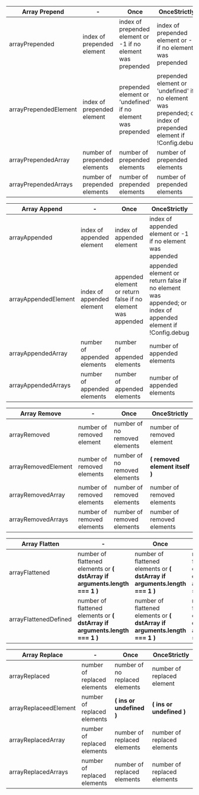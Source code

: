| **Array Prepend**          | -                            | Once                | OnceStrictly               |
|----------------------------|------------------------------|---------------------|----------------------------|
| arrayPrepended             | index of prepended element   | index of prepended element or -1 if no element was prepended | index of prepended element or -1 if no element was prepended |
| arrayPrependedElement      | index of prepended element   | prepended element or 'undefined' if no element was prepended | prepended element or 'undefined' if no element was prepended; or index of prepended element if !Config.debug |
| arrayPrependedArray        | number of prepended elements | number of prepended elements | number of prepended elements |
| arrayPrependedArrays       | number of prepended elements | number of prepended elements | number of prepended elements |

| **Array Append**          | -                         | Once                      | OnceStrictly               |
|---------------------------|---------------------------|---------------------------|----------------------------|
| arrayAppended             | index of appended element | index of appended element | index of appended element or -1 if no element was appended |
| arrayAppendedElement      | index of appended element | appended element or return false if no element was appended | appended element or return false if no element was appended; or index of appended element if !Config.debug |
| arrayAppendedArray        | number of appended elements | number of appended elements | number of appended elements |
| arrayAppendedArrays       | number of appended elements | number of appended elements | number of appended elements |

| **Array Remove**          | -                          | Once                          | OnceStrictly               |
|---------------------------|----------------------------|-------------------------------|----------------------------|
| arrayRemoved              | number of removed element  | number of no removed elements | number of removed element  |
| arrayRemovedElement       | number of removed elements | number of no removed elements | __( removed element itself )__  |
| arrayRemovedArray         | number of removed elements | number of removed elements    | number of removed elements |
| arrayRemovedArrays        | number of removed elements | number of removed elements    | number of removed elements |

| **Array Flatten**          | -                          | Once                | OnceStrictly               |
|----------------------------|----------------------------|---------------------|----------------------------|
| arrayFlattened             | number of flattened elements or __( dstArray if arguments.length === 1 )__ | number of flattened elements or __( dstArray if arguments.length === 1 )__ | number of flattened elements or __( dstArray if arguments.length === 1 )__ |
| arrayFlattenedDefined      | number of flattened elements or __( dstArray if arguments.length === 1 )__ | number of flattened elements or __( dstArray if arguments.length === 1 )__ | number of flattened elements or __( dstArray if arguments.length === 1 )__ |

|  Array Replace             | -                           | Once                           | OnceStrictly                |
|----------------------------|-----------------------------|--------------------------------|-----------------------------|
| arrayReplaced              | number of replaced elements | number of no replaced elements | number of replaced element  |
| arrayReplaceedElement      | number of replaced elements | __( ins or undefined )__       | __( ins or undefined )__    |
| arrayReplacedArray         | number of replaced elements | number of replaced elements    | number of replaced elements |
| arrayReplacedArrays        | number of replaced elements | number of replaced elements    | number of replaced elements |
